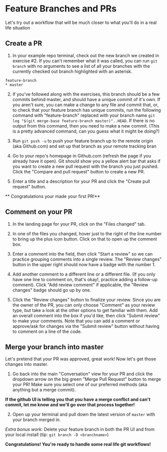 # Feature Branches and PRs

Let's try out a workflow that will be much closer to what you'll do in a real life situation

## Create a PR

1. In your example repo terminal, check out the new branch we created in exercise #2. If you can't remember what it was called, you can run `git branch` with no arguments to see a list of all your branches with the currently checked out branch highlighted with an asterisk.

```
feature-branch
* master
```

2. If you've followed along with the exercises, this branch should be a few commits behind master, and should have a unique commit of it's own. If you aren't sure, you can make a change to any file and commit that, or, to check that your feature branch has unique commits, run the following command with "feature-branch" replaced with your branch name `git log "$(git merge-base feature-branch master)"..HEAD`. If there is no output from this command, then you need to make a new commit. (This is a pretty advanced command, can you guess what it might be doing?)

3. Run `git push -u` to push your feature branch up to the remote origin (aka Github.com) and set up that branch as your remote tracking bran

4. Go to your repo's homepage in Github.com (refresh the page if you already have it open). Git should show you a yellow alert bar that asks if you want to create a new pull request with the branch you just pushed. Click the "Compare and pull request" button to create a new PR.

5. Enter a title and a description for your PR and click the "Create pull request" button. 

** Congratulations your made your first PR!**

## Comment on your PR

1. In the landing page for your PR, click on the "Files changed" tab.

2. In one of the files you changed, hover just to the right of the line number to bring up the plus icon button. Click on that to open up the comment box. 

3. Enter a comment into the field, then click "Start a review" so we can practice grouping comments into a single review. The "Review changes" button in the upper right should now have a badge with the number 1.

4. Add another comment to a different line or a different file. (If you only have one line to comment on, that's okay!, practice adding a follow-up comment). Click "Add review comment" if applicable, the "Review changes" badge should go up by one.

5. Click the "Review changes" button to finalize your review. Since you are the owner of the PR, you can only choose "Comment" as your review type, but take a look at the other options to get familiar with them. Add an overall comment into the box if you'd like, then click "Submit review" to make your comments. Note that you can add a comment or approve/ask for changes via the "Submit review" button without having to comment on a line of the code. 

## Merge your branch into master

Let's pretend that your PR was approved, great work! Now let's get those changes into master.

1. Go back into the main "Conversation" view for your PR and click the dropdown arrow on the big green "Merge Pull Request" button to merge your PR! Make sure you select one of our preferred methods (aka anything but a merge commit). 

**If the github UI is telling you that you have a merge conflict and can't commit, let me know and we'll go over that process together!**

2. Open up your terminal and pull down the latest version of `master` with your branch merged in.

_Extra bonus work:_ Delete your feature branch in both the PR UI and from your local install (tip: `git branch -D <branchname>`)

**Congratulations! You're ready to handle some real life git workflows!**
